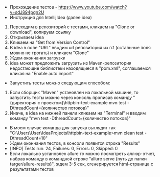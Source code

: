 * Прохождение тестов - https://www.youtube.com/watch?v=sdJ894pgn2U
* Инструкция для IntellijIdea (далее idea)
1. Переходим в репозиторий с тестами, кликаем на "Clone or download", копируем ссылку
2. Открываем idea
3. Кликаем на "Get from Version Control"
4. В idea в поле "URL" вводим url репозитория из п.1 (остальные поля можно не трогать) и кликаем "Clone"
5. Ждем окончания загрузки
6. idea может предложить загрузить из Maven-репозитория недостающие библиотеки находящиеся в "pom.xml", соглашаемся кликая на "Enable auto import"

* Запустить тесты можно следующим способом:
1. Если сборщик "Maven" установлен на локальной машине, то запустить тесты можно через консоль прописав команду "{директория с проектом}\httpbin-text-example mvn test -DthreadCount={количество потоков}"
2. Иначе, в idea на нижней панели кликаем на "Terminal" и вводим команду "mvn test -DthreadCount={количество потоков}"
* В моем случае команда для запуска выглядит так "C:\Users\User\IdeaProjects\httpbin-text-example>mvn clean test -DthreadCount=10"
* Ждем окончания тестов, в консоли появится строка "Results"
* [INFO] Tests run: 24, Failures: 0, Errors: 0, Skipped: 0
* Если локально установлен allure то можно посмотреть аллюр-отчет, набрав команду в командной строке "allure serve {путь до папки targer/allure-results}", ждем 3-5 сек, сгенерируется html-страница с результатами тестов
